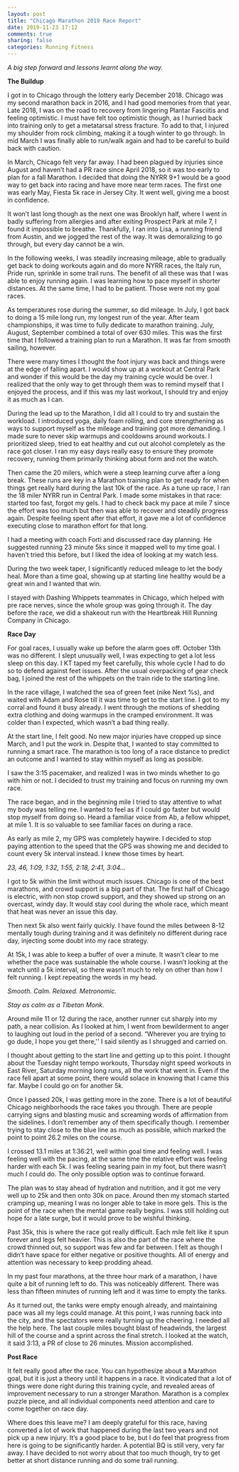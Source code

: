 ```yaml
---
layout: post
title: "Chicago Marathon 2019 Race Report"
date: 2019-11-23 17:12
comments: true
sharing: false
categories: Running Fitness
---
```


*A big step forward and lessons learnt along the way.*

**The Buildup**

I got in to Chicago through the lottery early December 2018. Chicago was my second marathon back in 2016, and I had good memories from that year. Late 2018, I was on the road to recovery from lingering Plantar Fasciitis and feeling optimistic. I must have felt too optimistic though, as I hurried back into training only to get a metatarsal stress fracture. To add to that, I injured my shoulder from rock climbing, making it a tough winter to go through. In mid March I was finally able to run/walk again and had to be careful to build back with caution.

In March, Chicago felt very far away. I had been plagued by injuries since August and haven’t had a PR race since April 2018, so it was too early to plan for a fall Marathon. I decided that doing the NYRR 9+1 would be a good way to get back into racing and have more near term races. The first one was early May, Fiesta 5k race in Jersey City. It went well, giving me a boost in confidence.

It won’t last long though as the next one was Brooklyn half, where I went in badly suffering from allergies and after exiting Prospect Park at mile 7, I found it impossible to breathe. Thankfully, I ran into Lisa, a running friend from Austin, and we jogged the rest of the way. It was demoralizing to go through, but every day cannot be a win.

In the following weeks, I was steadily increasing mileage, able to gradually get back to doing workouts again and do more NYRR races, the Italy run, Pride run, sprinkle in some trail runs. The benefit of all these was that I was able to enjoy running again. I was learning how to pace myself in shorter distances. At the same time, I had to be patient. Those were not my goal races.

As temperatures rose during the summer, so did mileage. In July, I got back to doing a 15 mile long run, my longest run of the year. After team championships, it was time to fully dedicate to marathon training. July, August, September combined a total of over 630 miles. This was the first time that I followed a training plan to run a Marathon. It was far from smooth sailing, however.

There were many times I thought the foot injury was back and things were at the edge of falling apart. I would show up at a workout at Central Park and wonder if this would be the day my training cycle would be over. I realized that the only way to get through them was to remind myself that I enjoyed the process, and if this was my last workout, I should try and enjoy it as much as I can. 

During the lead up to the Marathon, I did all I could to try and sustain the workload. I introduced yoga, daily foam rolling, and core strengthening as ways to support myself as the mileage and training got more demanding. I made sure to never skip warmups and cooldowns around workouts. I prioritized sleep, tried to eat healthy and cut out alcohol completely as the race got closer. I ran my easy days really easy to ensure they promote recovery, running them primarily thinking about form and not the watch.

Then came the 20 milers, which were a steep learning curve after a long break. These runs are key in a Marathon training plan to get ready for when things get really hard during the last 10k of the race. As a tune up race, I ran the 18 miler NYRR run in Central Park. I made some mistakes in that race: started too fast, forgot my gels. I had to check back my pace at mile 7 since the effort was too much but then was able to recover and steadily progress again. Despite feeling spent after that effort, it gave me a lot of confidence executing close to marathon effort for that long.

I had a meeting with coach Forti and discussed race day planning. He suggested running 23 minute 5ks since it mapped well to my time goal. I haven’t tried this before, but I liked the idea of looking at my watch less.

During the two week taper, I significantly reduced mileage to let the body heal. More than a time goal, showing up at starting line healthy would be a great win and I wanted that win.

I stayed with Dashing Whippets teammates in Chicago, which helped with pre race nerves, since the whole group was going through it. The day before the race, we did a shakeout run with the Heartbreak Hill Running Company in Chicago.

**Race Day**

For goal races, I usually wake up before the alarm goes off. October 13th was no different. I slept unusually well, I was expecting to get a lot less sleep on this day. I KT taped my feet carefully, this whole cycle I had to do so to defend against feet issues. After the usual overpacking of gear check bag, I joined the rest of the whippets on the train ride to the starting line.

In the race village, I watched the sea of green feet (nike Next %s), and waited with Adam and Rose till it was time to get to the start line. I got to my corral and found it busy already. I went through the motions of shedding extra clothing and doing warmups in the cramped environment. It was colder than I expected, which wasn’t a bad thing really.

At the start line, I felt good. No new major injuries have cropped up since March, and I put the work in. Despite that, I wanted to stay committed to running a smart race. The marathon is too long of a race distance to predict an outcome and I wanted to stay within myself as long as possible.

I saw the 3:15 pacemaker, and realized I was in two minds whether to go with him or not. I decided to trust my training and focus on running my own race.

The race began, and in the beginning mile I tried to stay attentive to what my body was telling me. I wanted to feel as if I could go faster but would stop myself from doing so. Heard a familiar voice from Ab, a fellow whippet, at mile 1. It is so valuable to see familiar faces on during a race.

As early as mile 2, my GPS was completely haywire. I decided to stop paying attention to the speed that the GPS was showing me and decided to count every 5k interval instead. I knew those times by heart.

*23, 46, 1:09, 1:32, 1:55, 2:18, 2:41, 3:04…*

I got to 5k within the limit without much issues. Chicago is one of the best marathons, and crowd support is a big part of that. The first half of Chicago is electric, with non stop crowd support, and they showed up strong on an overcast, windy day. It would stay cool during the whole race, which meant that heat was never an issue this day.

Then next 5k also went fairly quickly. I have found the miles between 8-12 mentally tough during training and it was definitely no different during race day, injecting some doubt into my race strategy.

At 15k, I was able to keep a buffer of over a minute. It wasn’t clear to me whether the pace was sustainable the whole course. I wasn’t looking at the watch until a 5k interval, so there wasn’t much to rely on other than how I felt running. I kept repeating the words in my head.

*Smooth. Calm. Relaxed. Metronomic.*

*Stay as calm as a Tibetan Monk.*

Around mile 11 or 12 during the race, another runner cut sharply into my path, a near collision. As I looked at him, I went from bewilderment to anger to laughing out loud in the period of a second. “Wherever you are trying to go dude, I hope you get there,'' I said silently as I shrugged and carried on.

I thought about getting to the start line and getting up to this point. I thought about the Tuesday night tempo workouts, Thursday night speed workouts in East River, Saturday morning long runs, all the work that went in. Even if the race fell apart at some point, there would solace in knowing that I came this far. Maybe I could go on for another 5k.

Once I passed 20k, I was getting more in the zone. There is a lot of beautiful Chicago neighborhoods the race takes you through. There are people carrying signs and blasting music and screaming words of affirmation from the sidelines. I don’t remember any of them specifically though. I remember trying to stay close to the blue line as much as possible, which marked the point to point 26.2 miles on the course.

I crossed 13.1 miles at 1:36:21, well within goal time and feeling well. I was feeling well with the pacing, at the same time the relative effort was feeling harder with each 5k. I was feeling searing pain in my foot, but there wasn’t much I could do. The only possible option was to continue forward.

The plan was to stay ahead of hydration and nutrition, and it got me very well up to 25k and then onto 30k on pace. Around then my stomach started cramping up, meaning I was no longer able to take in more gels. This is the point of the race when the mental game really begins. I was still holding out hope for a late surge, but it would prove to be wishful thinking.

Past 35k, this is where the race got really difficult. Each mile felt like it spun forever and legs felt heavier. This is also the part of the race where the crowd thinned out, so support was few and far between. I felt as though I didn’t have space for either negative or positive thoughts. All of energy and attention was necessary to keep prodding ahead.

In my past four marathons, at the three hour mark of a marathon, I have quite a bit of running left to do. This was noticeably different. There was less than fifteen minutes of running left and it was time to empty the tanks.

As it turned out, the tanks were empty enough already, and maintaining pace was all my legs could manage. At this point, I was running back into the city, and the spectators were really turning up the cheering. I needed all the help here. The last couple miles bought blast of headwinds, the largest hill of the course and a sprint across the final stretch. I looked at the watch, it said 3:13, a PR of close to 26 minutes. Mission accomplished.

**Post Race**

It felt really good after the race. You can hypothesize about a Marathon goal, but it is just a theory until it happens in a race. It vindicated that a lot of things were done right during this training cycle, and revealed areas of improvement necessary to run a stronger Marathon. Marathon is a complex puzzle piece, and all individual components need attention and care to come together on race day.

Where does this leave me? I am deeply grateful for this race, having converted a lot of work that happened during the last two years and not pick up a new injury. It’s a good place to be, but I do feel that progress from here is going to be significantly harder. A potential BQ is still very, very far away. I have decided to not worry about that too much though, try to get better at short distance running and do some trail running.
